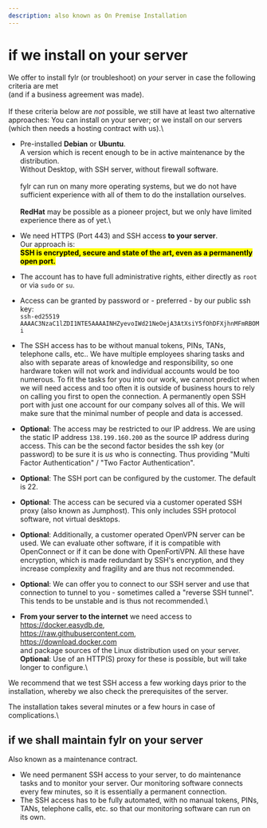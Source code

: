 ```yaml
---
description: also known as On Premise Installation
---
```


# if we install on your server

We offer to install fylr (or troubleshoot) on _your_ server in case the following criteria are met\
(and if a business agreement was made).\
\
If these criteria below are _not_ possible, we still have at least two alternative approaches: You can install on your server; or we install on our servers (which then needs a hosting contract with us).\


* Pre-installed **Debian** or **Ubuntu**. \
  A version which is recent enough to be in active maintenance by the distribution. \
  Without Desktop, with SSH server, without firewall software.\
  \
  fylr can run on many more operating systems, but we do not have sufficient experience with all of them to do the installation ourselves.\
  \
  **RedHat** may be possible as a pioneer project, but we only have limited experience there as of yet.\

* We need HTTPS (Port 443) and SSH access **to your server**.\
  Our approach is:\
  <mark style="color:$success;">**SSH is encrypted, secure and state of the art, even as a permanently open port.**</mark>
* The account has to have full administrative rights, either directly as `root` or via `sudo` or `su`.
* Access can be granted by password or - preferred - by our public ssh key: \
  `ssh-ed25519 AAAAC3NzaC1lZDI1NTE5AAAAINHZyevoIWd21NeOejA3AtXsiY5fOhDFXjhnMFmRBOMi`&#x20;
* The SSH access has to be without manual tokens, PINs, TANs, telephone calls, etc.. We have multiple employees sharing tasks and also with separate areas of knowledge and responsibility, so one hardware token will not work and individual accounts would be too numerous. To fit the tasks for you into our work, we cannot predict when we will need access and too often it is outside of business hours to rely on calling you first to open the connection. A permanently open SSH port with just one account for our company solves all of this. We will make sure that the minimal number of people and data is accessed.
* **Optional**: The access may be restricted to our IP address. We are using the static IP address `138.199.160.200` as the source IP address during access. This can be the second factor besides the ssh key (or password) to be sure it is _us_ who is connecting. Thus providing "Multi Factor Authentication" / "Two Factor Authentication".
* **Optional**: The SSH port can be configured by the customer. The default is 22.
* **Optional**: The access can be secured via a customer operated SSH proxy (also known as Jumphost). This only includes SSH protocol software, not virtual desktops.
* **Optional**: Additionally, a customer operated OpenVPN server can be used. We can evaluate other software, if it is compatible with OpenConnect or if it can be done with OpenFortiVPN. All these have encryption, which is made redundant by SSH's encryption, and they increase complexity and fragility and are thus not recommended.
* **Optional**: We can offer you to connect to our SSH server and use that connection to tunnel to you - sometimes called a "reverse SSH tunnel". This tends to be unstable and is thus not recommended.\

* **From your server to the internet** we need access to \
  https://docker.easydb.de, \
  https://raw.githubusercontent.com, \
  https://download.docker.com \
  and package sources of the Linux distribution used on your server.\
  **Optional**: Use of an HTTP(S) proxy for these is possible, but will take longer to configure.\


We recommend that we test SSH access a few working days prior to the installation, whereby we also check the prerequisites of the server.

The installation takes several minutes or a few hours in case of complications.\


## if we shall maintain fylr on your server

Also known as a maintenance contract.

* We need permanent SSH access to your server, to do maintenance tasks and to monitor your server. Our monitoring software connects every few minutes, so it is essentially a permanent connection.
* The SSH access has to be fully automated, with no manual tokens, PINs, TANs, telephone calls, etc. so that our monitoring software can run on its own.
